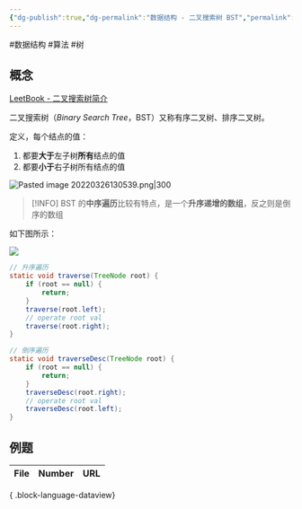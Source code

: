 ```yaml
---
{"dg-publish":true,"dg-permalink":"数据结构 - 二叉搜索树 BST","permalink":"/数据结构 - 二叉搜索树 BST/"}
---
```



#数据结构 #算法 #树 

## 概念

[LeetBook - 二叉搜索树简介](https://leetcode-cn.com/leetbook/read/introduction-to-data-structure-binary-search-tree/xp8ny7/)

二叉搜索树（*Binary Search Tree*，BST）又称有序二叉树、排序二叉树。

定义，每个结点的值：
1. 都要**大于**左子树**所有**结点的值
2. 都要**小于**右子树所有结点的值

![Pasted image 20220326130539.png|300](/img/user/attachments/images/Pasted%20image%2020220326130539.png)

> [!INFO] 
> BST 的**中序遍历**比较有特点，是一个**升序递增的数组**，反之则是倒序的数组

如下图所示：

![](/img/user/attachments/images/WX20220327-104910.png)

```java
// 升序遍历
static void traverse(TreeNode root) {
	if (root == null) {
		return;
	}
	traverse(root.left);
	// operate root val
	traverse(root.right);
}

// 倒序遍历
static void traverseDesc(TreeNode root) {
	if (root == null) {
		return;
	}
	traverseDesc(root.right);
	// operate root val
	traverseDesc(root.left);
}
```

## 例题

| File | Number | URL |
| ---- | ------ | --- |

{ .block-language-dataview}
